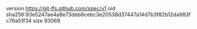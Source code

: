version https://git-lfs.github.com/spec/v1
oid sha256:93e5247ae4a8e73deb6cebc3e20538d37447a14d7b3f82b12da983fc76a51f34
size 93069
